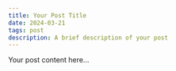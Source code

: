 ```yaml
---
title: Your Post Title
date: 2024-03-21
tags: post
description: A brief description of your post
---
```


Your post content here...
